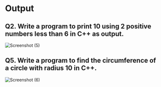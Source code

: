 # Output
##  Q2. Write a program to print 10 using 2 positive numbers less than 6 in C++ as output.

![Screenshot (5)](https://github.com/Vivek-rana007/Basics-Assignment-1/assets/154450314/d4bbc78e-f5cc-4d32-8692-5c3ba4ade771)

##  Q5. Write a program to find the circumference of a circle with radius 10 in C++.


![Screenshot (6)](https://github.com/Vivek-rana007/Basics-Assignment-1/assets/154450314/eb542a0d-16f9-4c42-8b82-dc58e11b5443)
